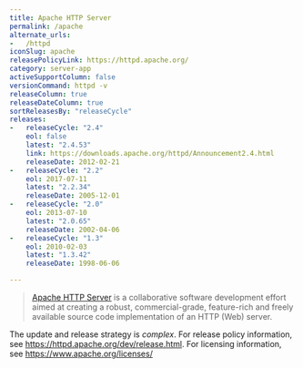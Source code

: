 ```yaml
---
title: Apache HTTP Server
permalink: /apache
alternate_urls:
-   /httpd
iconSlug: apache
releasePolicyLink: https://httpd.apache.org/
category: server-app
activeSupportColumn: false
versionCommand: httpd -v
releaseColumn: true
releaseDateColumn: true
sortReleasesBy: "releaseCycle"
releases:
-   releaseCycle: "2.4"
    eol: false
    latest: "2.4.53"
    link: https://downloads.apache.org/httpd/Announcement2.4.html
    releaseDate: 2012-02-21
-   releaseCycle: "2.2"
    eol: 2017-07-11
    latest: "2.2.34"
    releaseDate: 2005-12-01
-   releaseCycle: "2.0"
    eol: 2013-07-10
    latest: "2.0.65"
    releaseDate: 2002-04-06
-   releaseCycle: "1.3"
    eol: 2010-02-03
    latest: "1.3.42"
    releaseDate: 1998-06-06

---
```


> [Apache HTTP Server](https://httpd.apache.org/) is a collaborative software development effort aimed at creating a robust, commercial-grade, feature-rich and freely available source code implementation of an HTTP (Web) server.

The update and release strategy is _complex_. For release policy information, see <https://httpd.apache.org/dev/release.html>.
For licensing information, see <https://www.apache.org/licenses/>
